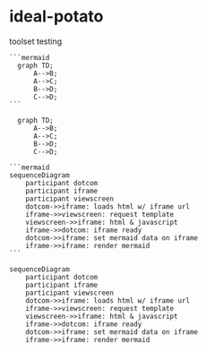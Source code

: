 # ideal-potato

toolset testing

````
```mermaid
  graph TD;
      A-->B;
      A-->C;
      B-->D;
      C-->D;
```
```` 

```mermaid
  graph TD;
      A-->B;
      A-->C;
      B-->D;
      C-->D;
```


````
```mermaid
sequenceDiagram
    participant dotcom
    participant iframe
    participant viewscreen
    dotcom->>iframe: loads html w/ iframe url
    iframe->>viewscreen: request template
    viewscreen->>iframe: html & javascript
    iframe->>dotcom: iframe ready
    dotcom->>iframe: set mermaid data on iframe
    iframe->>iframe: render mermaid
```
````

```mermaid
sequenceDiagram
    participant dotcom
    participant iframe
    participant viewscreen
    dotcom->>iframe: loads html w/ iframe url
    iframe->>viewscreen: request template
    viewscreen->>iframe: html & javascript
    iframe->>dotcom: iframe ready
    dotcom->>iframe: set mermaid data on iframe
    iframe->>iframe: render mermaid
```

